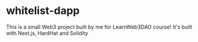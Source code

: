 # whitelist-dapp 
This is a small Web3 project built by me for LearnWeb3DAO course! 
It's built with Next.js, HardHat and Solidity 
